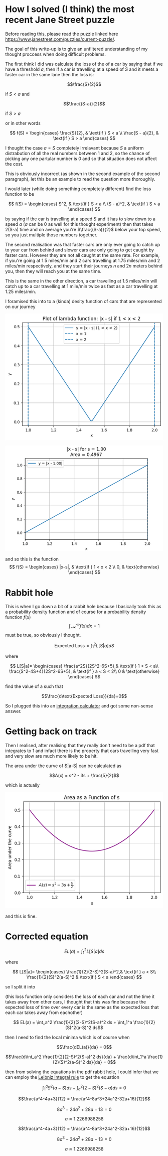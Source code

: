 # How I solved (I think) the most recent Jane Street puzzle

Before reading this, please read the puzzle linked here https://www.janestreet.com/puzzles/current-puzzle/.

The goal of this write-up is to give an unfiltered understanding of my thought proccess when doing difficult problems.

The first think I did was calculate the loss of the of a car by saying that if we have a threshold *a*, then if a car is travelling at a speed of *S* and it meets a faster car in the same lane then the loss is:

$$\frac{S}{2}$$

if $S<a$ and 

$$\frac{(S-a)}{2}$$

if $S>a$

or in other words

$$
f(S) = 
\begin{cases}
\frac{S}{2}, & \text{if } S < a \\
\frac{S - a}{2}, & \text{if } S > a
\end{cases}
$$

I thought the case $a=S$ completely irrelavant because $S$ a uniform distrabution of all the real numbers between 1 and 2, so the chance of picking any one partular number is 0 and so that situation does not affect the cost.

This is obviously incorrect (as shown in the second example of the second paragraph), let this be an example to read the question more thoroughly.



I would later (while doing something completely different) find the loss function to be 

$$
f(S) = 
\begin{cases}
S^2, & \text{if } S < a \\
(S - a)^2, & \text{if } S > a
\end{cases}
$$

by saying if the car is travelling at a speed *S* and it has to slow down to a speed *a* (*a* can be $0$ as well for this thought experiment) then that takes 2(S-a) time and on average you're $\frac{(S-a)}{2}$ below your top speed, so you just multiple those numbers together.

The second realisation was that faster cars are only ever going to catch up to your car from behind and slower cars are only going to get caught by faster cars. However they are not all caught at the same rate. For example, if you're going at 1.5 miles/min and 2 cars travelling at 1.75 miles/min and 2 miles/min respectively, and they start their journeys $n$ and $2n$ meters behind you, then they will reach you at the same time.

This is the same in the other direction, a car travelling at 1.5 miles/min will catch up to a car travelling at 1 mile/min twice as fast as a car travelling at 1.25 miles/min.

I foramised this into to a (kinda) desity function of cars that are represented on our journey

![alt text](image-1.png)

![Animated Function](animated_function.gif)

and so this is the function 
$$
f(S) = 
\begin{cases}
|x-s|, & \text{if } 1 < x < 2 \\
0, & \text{otherwise}
\end{cases}
$$

# Rabbit hole

This is when I go down a bit of a rabbit hole because I basically took this as a probability density function and of course for a probability density function $f(x)$ $$\int_{-\infty}^\infty f(x)dx = 1$$ must be true, so obviously I thought.

$$\text{Expected Loss} = \int_{1}^{2}L[S|a]dS$$

where

$$
    L[S|a]= 
\begin{cases}
    \frac{a^2S}{2S^2-6S+5},& \text{if } 1 < S < a\\
    \frac{S^2-4S+4}{2S^2-6S+5},              & \text{if } a < S < 2\\
    0 & \text{otherwise}
\end{cases}
$$

find the value of a such that 

$$\frac{d\text{Expected Loss}}{da}=0$$

So I plugged this into an [integration calculator](https://www.integral-calculator.com/) and got some non-sense answer.

# Getting back on track 

Then I realised, after realising that they really don't need to be a pdf that integrates to 1 and infact there is the property that cars travelling very fast and very slow are much more likely to be hit.

The area under the curve of $|a-S| can be calculated as 

$$A(x) = s^2 - 3s + \frac{5}{2}$$

which is actually 

![alt text](image-2.png)

and this is fine.

# Corrected equation

$$EL(a) = \int_{1}^2L[S|a]ds$$

where

$$
    L[S|a]= 
\begin{cases}
    \frac{1}{2}(2-S)^2(S-a)^2,& \text{if } a < S\\
    \frac{1}{2}(S)^2(a-S)^2            & \text{if } S < a
\end{cases}
$$

so I split it into 

(this loss function only considers the loss of each car and not the time it takes away from other cars, I thought that this was fine because the expected loss of time over every car is the same as the expected loss that each car takes away from eachother)

$$ EL(a) = \int_a^2   \frac{1}{2}(2-S)^2(S-a)^2 ds + \int_1^a \frac{1}{2}(S)^2(a-S)^2 ds$$

then I need to find the local minima which is of course when 

$$\frac{dEL(a)}{da} = 0$$

$$\frac{d\int_a^2   \frac{1}{2}(2-S)^2(S-a)^2 ds}{da} + \frac{d\int_1^a \frac{1}{2}(S)^2(a-S)^2 ds}{da} = 0$$

then from solving the equations in the pdf rabbit hole, I could infer that we can employ the [Leibniz integral rule](https://en.wikipedia.org/wiki/Leibniz_integral_rule)
to get the equation

$$\int_{1}^{a}S^2(a-S)ds -\int_{a}^2(2-S)^2(S-a)ds = 0$$

$$\frac{a^4-4a+3}{12} = \frac{a^4-8a^3+24a^2-32a+16}{12}$$

$$8a^3-24a^2+28a-13 = 0$$

$$a \approx 1.2266988258$$

$$\frac{a^4-4a+3}{12} = \frac{a^4-8a^3+24a^2-32a+16}{12}$$

$$8a^3-24a^2+28a-13 = 0$$

$$a \approx 1.2266988258$$

